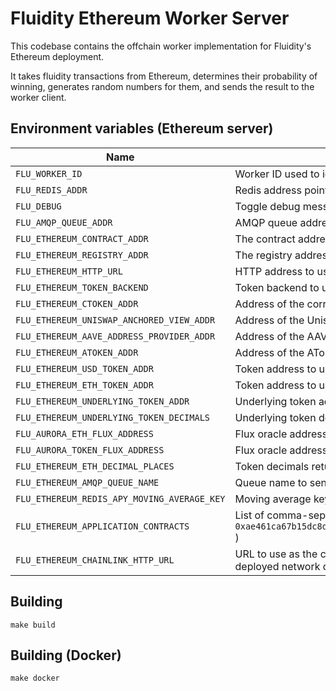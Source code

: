 # Fluidity Ethereum Worker Server

This codebase contains the offchain worker implementation for Fluidity's
Ethereum deployment.

It takes fluidity transactions from Ethereum, determines their probability of
winning, generates random numbers for them, and sends the result to the worker
client.

## Environment variables (Ethereum server)

| Name                                        | Description                                                                  |
| ------------------------------------------- | ---------------------------------------------------------------------------- |
| `FLU_WORKER_ID`                             | Worker ID used to identify the application in logging and to the AMQP queue. |
| `FLU_REDIS_ADDR`                            | Redis address pointing to Redis for state tracking                           |
| `FLU_DEBUG`                                 | Toggle debug messages produced by any application using the debug logger.    |
| `FLU_AMQP_QUEUE_ADDR`                       | AMQP queue address connected to to receive and send messages down.           |
| `FLU_ETHEREUM_CONTRACT_ADDR`                | The contract address to use based on the backend for rewarding users.        |
| `FLU_ETHEREUM_REGISTRY_ADDR`                | The registry address to query to get utility information.                    |
| `FLU_ETHEREUM_HTTP_URL`                     | HTTP address to use to connect to Geth.                                      |
| `FLU_ETHEREUM_TOKEN_BACKEND`                | Token backend to use. (compound, aave).                                      |
| `FLU_ETHEREUM_CTOKEN_ADDR`                  | Address of the corresponding CToken (ie, cUSDT)                              |
| `FLU_ETHEREUM_UNISWAP_ANCHORED_VIEW_ADDR`   | Address of the Uniswap anchored view price oracle.                           |
| `FLU_ETHEREUM_AAVE_ADDRESS_PROVIDER_ADDR`   | Address of the AAVE address provider.                                        |
| `FLU_ETHEREUM_ATOKEN_ADDR`                  | Address of the AToken to use for the underlying token.                       |
| `FLU_ETHEREUM_USD_TOKEN_ADDR`               | Token address to use to look up the price of Ethereum using AAVE.            |
| `FLU_ETHEREUM_ETH_TOKEN_ADDR`               | Token address to use to look up to get the price of Ethereum using AAVE.     |
| `FLU_ETHEREUM_UNDERLYING_TOKEN_ADDR`        | Underlying token address to use to get the APY of a token from AAVE.         |
| `FLU_ETHEREUM_UNDERLYING_TOKEN_DECIMALS`    | Underlying token decimals in place (18 for DAI, 6 for USDT and USDC, etc).   |
| `FLU_AURORA_ETH_FLUX_ADDRESS`               | Flux oracle address for looking up the price of Eth on Aurora.               |
| `FLU_AURORA_TOKEN_FLUX_ADDRESS`             | Flux oracle address for looking up the price of the current token on Aurora. |
| `FLU_ETHEREUM_ETH_DECIMAL_PLACES`           | Token decimals returned for the value of Eth by Flux oracles (usu. 8).       |
| `FLU_ETHEREUM_AMQP_QUEUE_NAME`              | Queue name to send messages down from the worker server to the client.       |
| `FLU_ETHEREUM_REDIS_APY_MOVING_AVERAGE_KEY` | Moving average key to use to track the APY with using Redis.                 |
| `FLU_ETHEREUM_APPLICATION_CONTRACTS`        | List of comma-separated contract addresses to track as applications. (e.g. `0xae461ca67b15dc8dc81ce7615e0320da1a9ab8d5,0x3041cbd36888becc7bbcbc0045e3b1f144466f5f` ) |
| `FLU_ETHEREUM_CHAINLINK_HTTP_URL`           | URL to use as the custom geth network for determining the price of ETH if the currently deployed network does not support it.                                        |

## Building

    make build

## Building (Docker)

    make docker
